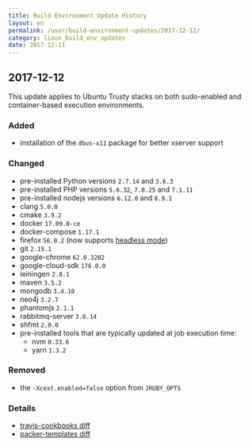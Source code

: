```yaml
---
title: Build Environment Update History
layout: en
permalink: /user/build-environment-updates/2017-12-12/
category: linux_build_env_updates
date: 2017-12-11
---
```


## 2017-12-12

This update applies to Ubuntu Trusty stacks on both sudo-enabled and
container-based execution environments.

### Added

- installation of the `dbus-x11` package for better xserver support

### Changed

- pre-installed Python versions `2.7.14` and `3.6.3`
- pre-installed PHP versions `5.6.32`, `7.0.25` and `7.1.11`
- pre-installed nodejs versions `6.12.0` and `8.9.1`
- clang `5.0.0`
- cmake `3.9.2`
- docker `17.09.0-ce`
- docker-compose `1.17.1`
- firefox `56.0.2` (now supports [headless mode](/user/gui-and-headless-browsers/#using-the-firefox-addon-in-headless-mode))
- git `2.15.1`
- google-chrome `62.0.3202`
- google-cloud-sdk `176.0.0`
- leiningen `2.8.1`
- maven `3.5.2`
- mongodb `3.4.10`
- neo4j `3.2.7`
- phantomjs `2.1.1`
- rabbitmq-server `3.6.14`
- shfmt `2.0.0`
- pre-installed tools that are typically updated at job execution time:
  - nvm `0.33.6`
  - yarn `1.3.2`

### Removed

- the `-Xcext.enabled=false` option from `JRUBY_OPTS`

### Details

- [travis-cookbooks diff](https://github.com/travis-ci/travis-cookbooks/compare/4642454...7c2c6a6)
- [packer-templates diff](https://github.com/travis-ci/packer-templates/compare/f33ae65...986baf0)
